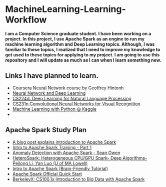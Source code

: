 # MachineLearning-Learning-Workflow

**I am a Computer Science graduate student. I have been working on a project. In this project, I use Apache Spark as an engine to run my machine learning algorithm and Deep Learning topics. Although, I was familiar to these topics, I realized that I need to improve my knowledge to get used to these topics for applying to my project. I am going to use this repository  and I will update as much as I can when I learn something new.**



## Links I have planned to learn.

 - [Coursera Neural Network course by Geoffrey Hintonh](ttps://class.coursera.org/neuralnets-2012-001/lecture)
 - [Neural Network and Deep Learning](http://neuralnetworksanddeeplearning.com/)
 - [CS224d: Deep Learning for Natural Language Processing
](http://cs224d.stanford.edu/syllabus.html)
 - [CS231n Convolutional Neural Networks for Visual Recognition
](http://cs231n.github.io/)
 - [Machine Learning with Python @ Kaggle](http://blog.kaggle.com/author/kevin-markham/)
 - 


## Apache Spark Study Plan

 - [A blog post explains introduction to Apache Spark](http://www.toptal.com/spark/introduction-to-apache-spark)
 - [Intro to Apache Spark Training - Part 1](https://www.youtube.com/watch?v=VWeWViFCzzg)
 - [Anomaly Detection with Apache Spark - Sean Owen](https://www.youtube.com/watch?v=TC5cKYBZAeI)
 - [HeteroSpark: Heterogeneous CPU/GPU Spark- Deep Algorithms- Peilong Li, Yan Luo (U of MA Lowell)](https://www.youtube.com/watch?v=jpQxWcmXKyU&list=PL-x35fyliRwiy50Ud2ltPx8_yA4H34ppJ&index=7)
 - [Intro to Apache Spark (Brain-Friendly Tutorial)](https://www.youtube.com/watch?v=rvDpBTV89AM)
 - [Apache Spark Official Quick Start](http://spark.apache.org/docs/latest/quick-start.html)
 - [BerkeleyX: CS100.1x Introduction to Big Data with Apache Spark](https://courses.edx.org/courses/BerkeleyX/CS100.1x/1T2015/info)

 